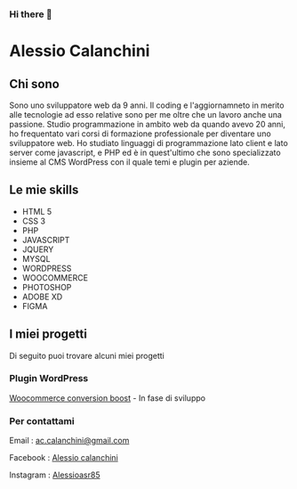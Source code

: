 ### Hi there 👋

<h1>Alessio Calanchini</h1>
<h2>Chi sono</h2>
<p>Sono uno sviluppatore web da 9 anni. Il coding e l'aggiornamneto in merito alle tecnologie ad esso relative sono per me oltre che un lavoro anche una passione. Studio programmazione in ambito web da quando avevo 20 anni, ho frequentato vari corsi di formazione professionale per diventare uno sviluppatore web. Ho studiato linguaggi di programmazione lato client e lato server come javascript, e PHP ed è in quest'ultimo che sono specializzato insieme al CMS WordPress con il quale temi e plugin per aziende.</p>

<h2>Le mie skills</h2>

<ul>
  <li>HTML 5</li>
  <li>CSS 3</li>
  <li>PHP</li>
  <li>JAVASCRIPT</li>
  <li>JQUERY</li>
  <li>MYSQL</li>
  <li>WORDPRESS</li>
  <li>WOOCOMMERCE</li>
  <li>PHOTOSHOP</li>
  <li>ADOBE XD</li>
  <li>FIGMA</li>
</ul>

<h2>I miei progetti</h2>
<p>Di seguito puoi trovare alcuni miei progetti</p>

<h3>Plugin WordPress</h3>
<a href="https://github.com/acalanchini-dev/woocommerce-conversion-boost">Woocommerce conversion boost</a> - <span>In fase di sviluppo</span>

<h3>Per contattami</h3>
<p>Email : <a href="mailTo:ac.calanchini@gmail.com">ac.calanchini@gmail.com</a></p>
<p>Facebook : <a href="https://www.facebook.com/alessio.calanchini.9">Alessio calanchini</a></p>
 <p>Instagram : <a href="https://www.instagram.com/alessioasr85/">Alessioasr85</a></p>
  
